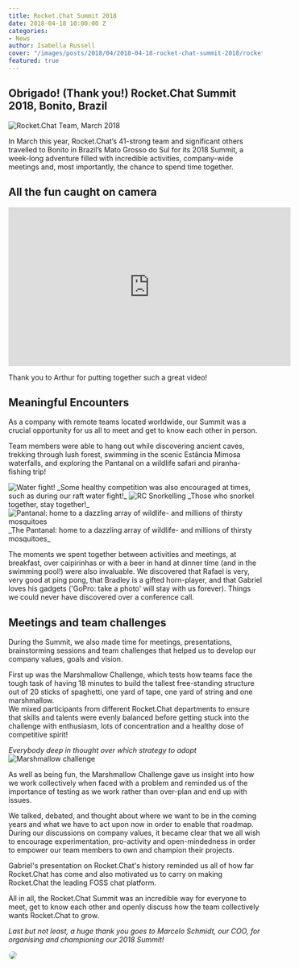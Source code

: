 ```yaml
---
title: Rocket.Chat Summit 2018
date: 2018-04-18 10:00:00 Z
categories:
- News
author: Isabella Russell
cover: "/images/posts/2018/04/2018-04-18-rocket-chat-summit-2018/rocket-chat-team-summit-2018.jpg"
featured: true
---
```


## Obrigado! (Thank you!) Rocket.Chat Summit 2018, Bonito, Brazil

<img class="full-image" alt="Rocket.Chat Team, March 2018" src="{{'/images/posts/2018/04/2018-04-18-rocket-chat-summit-2018/Summit-2018-Team-Photo-1.jpg' | relative_url}}" />

In March this year, Rocket.Chat’s 41-strong team and significant others
travelled to Bonito in Brazil’s Mato Grosso do Sul for its 2018 Summit,
a week-long adventure filled with incredible activities, company-wide
meetings and, most importantly, the chance to spend time together.

## All the fun caught on camera

<iframe width="560" height="315" src="https://www.youtube.com/embed/RKDwl2xZH5g" frameborder="0" allow="autoplay; encrypted-media" allowfullscreen></iframe>

Thank you to Arthur for putting together such a great video!

## Meaningful Encounters

As a company with remote teams located worldwide, our Summit was a crucial opportunity
for us all to meet and get to know each other in person.

Team members were able to hang out while discovering ancient caves, trekking through lush forest, swimming in the scenic Estância Mimosa waterfalls, and exploring the Pantanal on a wildlife safari and piranha-fishing trip!

<img class="full-image" alt="Water fight!" src="{{'/images/posts/2018/04/2018-04-18-rocket-chat-summit-2018/Water fight 1.jpg' | relative_url}}" />
_Some healthy competition was also encouraged at times, such as during our raft water fight!_

<img class="full-image" alt="RC Snorkelling" src="{{'/images/posts/2018/04/2018-04-18-rocket-chat-summit-2018/Snorkelling.JPG' | relative_url}}" />
_Those who snorkel together, stay together!_

<img class="full-image" alt="Pantanal: home to a dazzling array of wildlife- and millions of thirsty mosquitoes" src="{{'/images/posts/2018/04/2018-04-18-rocket-chat-summit-2018/Pantanal.jpg' | relative_url}}" />
_The Pantanal: home to a dazzling array of wildlife- and millions of thirsty mosquitoes_

The moments we spent together between activities and meetings, at breakfast, over caipirinhas or with a beer in hand at dinner time (and in the swimming pool!) were also invaluable. We discovered that Rafael is very, very good at ping pong, that Bradley is a gifted horn-player, and that Gabriel loves his gadgets ('GoPro: take a photo' will stay with us forever). Things we could never have discovered over a conference call.

## Meetings and team challenges

During the Summit, we also made time for meetings, presentations, brainstorming sessions and team challenges
that helped us to develop our company values, goals and vision.

First up was the Marshmallow Challenge, which tests how teams face the tough task
of having 18 minutes to build the tallest free-standing structure out of 20 sticks of spaghetti, one yard of tape, one yard of string and one marshmallow.
<br/> We mixed participants from different Rocket.Chat departments to ensure that skills
and talents were evenly balanced before getting stuck into the challenge with enthusiasm, lots of concentration and a healthy dose of competitive spirit!


*Everybody deep in thought over which strategy to adopt*
![Marshmallow challenge](/images/posts/2018/04/2018-04-18-rocket-chat-summit-2018/marshmallowchallenge.jpg)

As well as being fun, the Marshmallow Challenge gave us insight into how we work collectively when faced with a problem and reminded us of the importance of testing as we work rather than over-plan and end up with issues.

We talked, debated, and thought about where we want to be in the coming years
and what we have to act upon now in order to enable that roadmap.
During our discussions on company values, it became clear that we all wish to encourage experimentation, pro-activity and open-mindedness in order to empower our team members to own and champion their projects.

Gabriel's presentation on Rocket.Chat's history reminded us all of how far Rocket.Chat has come and also motivated us to carry on making Rocket.Chat the leading FOSS chat platform.

All in all, the Rocket.Chat Summit was an incredible way for everyone to meet, get to know each other and openly discuss how the team collectively wants Rocket.Chat to grow.

_Last but not least, a huge thank you goes to Marcelo Schmidt, our COO, for organising and championing our 2018 Summit!_

<img src="{{'/images/posts/2018/04/2018-04-18-rocket-chat-summit-2018/Marcelo.jpg' | relative_url}}" style="margin: 0 auto;border-radius: 50%; border: 1px solid #fff; max-width: 200px;"/>
